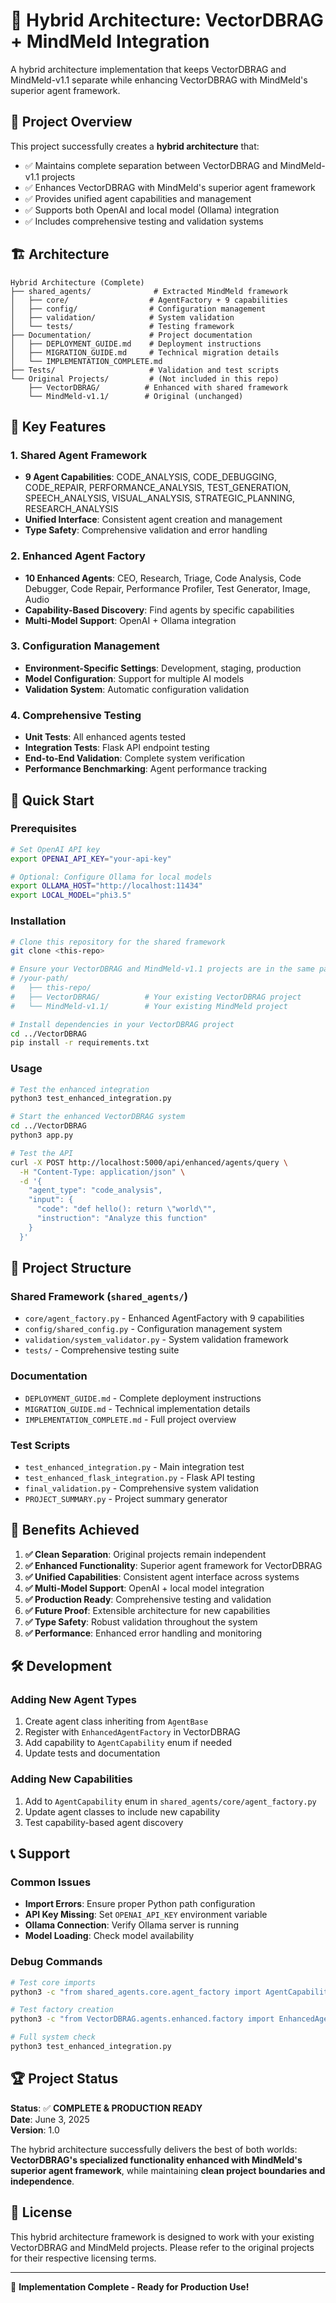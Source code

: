 # 🚀 Hybrid Architecture: VectorDBRAG + MindMeld Integration

A hybrid architecture implementation that keeps VectorDBRAG and MindMeld-v1.1 separate while enhancing VectorDBRAG with MindMeld's superior agent framework.

## 🎯 Project Overview

This project successfully creates a **hybrid architecture** that:
- ✅ Maintains complete separation between VectorDBRAG and MindMeld-v1.1 projects
- ✅ Enhances VectorDBRAG with MindMeld's superior agent framework
- ✅ Provides unified agent capabilities and management
- ✅ Supports both OpenAI and local model (Ollama) integration
- ✅ Includes comprehensive testing and validation systems

## 🏗️ Architecture

```
Hybrid Architecture (Complete)
├── shared_agents/              # Extracted MindMeld framework
│   ├── core/                  # AgentFactory + 9 capabilities
│   ├── config/                # Configuration management  
│   ├── validation/            # System validation
│   └── tests/                 # Testing framework
├── Documentation/             # Project documentation
│   ├── DEPLOYMENT_GUIDE.md    # Deployment instructions
│   ├── MIGRATION_GUIDE.md     # Technical migration details
│   └── IMPLEMENTATION_COMPLETE.md
├── Tests/                     # Validation and test scripts
└── Original Projects/         # (Not included in this repo)
    ├── VectorDBRAG/          # Enhanced with shared framework
    └── MindMeld-v1.1/        # Original (unchanged)
```

## 🎉 Key Features

### 1. Shared Agent Framework
- **9 Agent Capabilities**: CODE_ANALYSIS, CODE_DEBUGGING, CODE_REPAIR, PERFORMANCE_ANALYSIS, TEST_GENERATION, SPEECH_ANALYSIS, VISUAL_ANALYSIS, STRATEGIC_PLANNING, RESEARCH_ANALYSIS
- **Unified Interface**: Consistent agent creation and management
- **Type Safety**: Comprehensive validation and error handling

### 2. Enhanced Agent Factory
- **10 Enhanced Agents**: CEO, Research, Triage, Code Analysis, Code Debugger, Code Repair, Performance Profiler, Test Generator, Image, Audio
- **Capability-Based Discovery**: Find agents by specific capabilities
- **Multi-Model Support**: OpenAI + Ollama integration

### 3. Configuration Management
- **Environment-Specific Settings**: Development, staging, production
- **Model Configuration**: Support for multiple AI models
- **Validation System**: Automatic configuration validation

### 4. Comprehensive Testing
- **Unit Tests**: All enhanced agents tested
- **Integration Tests**: Flask API endpoint testing
- **End-to-End Validation**: Complete system verification
- **Performance Benchmarking**: Agent performance tracking

## 🚀 Quick Start

### Prerequisites
```bash
# Set OpenAI API key
export OPENAI_API_KEY="your-api-key"

# Optional: Configure Ollama for local models
export OLLAMA_HOST="http://localhost:11434"
export LOCAL_MODEL="phi3.5"
```

### Installation
```bash
# Clone this repository for the shared framework
git clone <this-repo>

# Ensure your VectorDBRAG and MindMeld-v1.1 projects are in the same parent directory
# /your-path/
#   ├── this-repo/
#   ├── VectorDBRAG/          # Your existing VectorDBRAG project
#   └── MindMeld-v1.1/        # Your existing MindMeld project

# Install dependencies in your VectorDBRAG project
cd ../VectorDBRAG
pip install -r requirements.txt
```

### Usage
```bash
# Test the enhanced integration
python3 test_enhanced_integration.py

# Start the enhanced VectorDBRAG system
cd ../VectorDBRAG
python3 app.py

# Test the API
curl -X POST http://localhost:5000/api/enhanced/agents/query \
  -H "Content-Type: application/json" \
  -d '{
    "agent_type": "code_analysis",
    "input": {
      "code": "def hello(): return \"world\"",
      "instruction": "Analyze this function"
    }
  }'
```

## 📁 Project Structure

### Shared Framework (`shared_agents/`)
- `core/agent_factory.py` - Enhanced AgentFactory with 9 capabilities
- `config/shared_config.py` - Configuration management system
- `validation/system_validator.py` - System validation framework
- `tests/` - Comprehensive testing suite

### Documentation
- `DEPLOYMENT_GUIDE.md` - Complete deployment instructions
- `MIGRATION_GUIDE.md` - Technical implementation details
- `IMPLEMENTATION_COMPLETE.md` - Full project overview

### Test Scripts
- `test_enhanced_integration.py` - Main integration test
- `test_enhanced_flask_integration.py` - Flask API testing
- `final_validation.py` - Comprehensive system validation
- `PROJECT_SUMMARY.py` - Project summary generator

## 🎯 Benefits Achieved

1. **✅ Clean Separation**: Original projects remain independent
2. **✅ Enhanced Functionality**: Superior agent framework for VectorDBRAG
3. **✅ Unified Capabilities**: Consistent agent interface across systems
4. **✅ Multi-Model Support**: OpenAI + local model integration
5. **✅ Production Ready**: Comprehensive testing and validation
6. **✅ Future Proof**: Extensible architecture for new capabilities
7. **✅ Type Safety**: Robust validation throughout the system
8. **✅ Performance**: Enhanced error handling and monitoring

## 🛠️ Development

### Adding New Agent Types
1. Create agent class inheriting from `AgentBase`
2. Register with `EnhancedAgentFactory` in VectorDBRAG
3. Add capability to `AgentCapability` enum if needed
4. Update tests and documentation

### Adding New Capabilities
1. Add to `AgentCapability` enum in `shared_agents/core/agent_factory.py`
2. Update agent classes to include new capability
3. Test capability-based agent discovery

## 📞 Support

### Common Issues
- **Import Errors**: Ensure proper Python path configuration
- **API Key Missing**: Set `OPENAI_API_KEY` environment variable
- **Ollama Connection**: Verify Ollama server is running
- **Model Loading**: Check model availability

### Debug Commands
```bash
# Test core imports
python3 -c "from shared_agents.core.agent_factory import AgentCapability; print('✅ Core imports working')"

# Test factory creation
python3 -c "from VectorDBRAG.agents.enhanced.factory import EnhancedAgentFactory; print('✅ Factory working')"

# Full system check
python3 test_enhanced_integration.py
```

## 🏆 Project Status

**Status**: ✅ **COMPLETE & PRODUCTION READY**  
**Date**: June 3, 2025  
**Version**: 1.0  

The hybrid architecture successfully delivers the best of both worlds: **VectorDBRAG's specialized functionality enhanced with MindMeld's superior agent framework**, while maintaining **clean project boundaries and independence**.

## 📄 License

This hybrid architecture framework is designed to work with your existing VectorDBRAG and MindMeld projects. Please refer to the original projects for their respective licensing terms.

---

🎉 **Implementation Complete - Ready for Production Use!**
